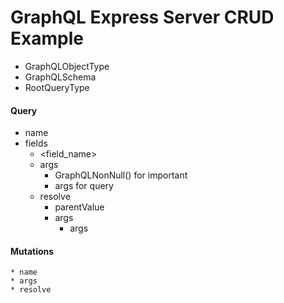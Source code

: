 # GraphQL Express Server CRUD Example


* GraphQLObjectType
* GraphQLSchema
* RootQueryType

#### Query
* name
* fields
	* <field_name>
	* args
		* GraphQLNonNull() for important
		* args for query
	* resolve
		* parentValue
		* args
			* args

#### Mutations
	* name
	* args
	* resolve
